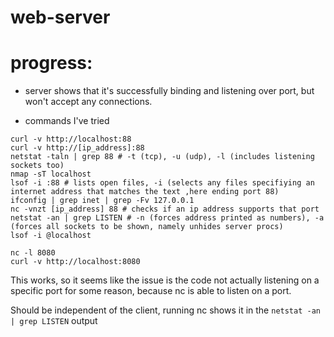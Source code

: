 # web-server


# progress: 

- server shows that it's successfully binding and listening over port, but won't accept any connections.

- commands I've tried 
```
curl -v http://localhost:88
curl -v http://[ip_address]:88
netstat -taln | grep 88 # -t (tcp), -u (udp), -l (includes listening sockets too)
nmap -sT localhost
lsof -i :88 # lists open files, -i (selects any files specifiying an internet address that matches the text ,here ending port 88)
ifconfig | grep inet | grep -Fv 127.0.0.1
nc -vnzt [ip_address] 88 # checks if an ip address supports that port 
netstat -an | grep LISTEN # -n (forces address printed as numbers), -a (forces all sockets to be shown, namely unhides server procs)
lsof -i @localhost
```

```
nc -l 8080
curl -v http://localhost:8080
```
This works, so it seems like the issue is the code not actually listening on a specific port for some reason, because nc is able to listen on a port.

Should be independent of the client, running nc shows it in the `netstat -an | grep LISTEN` output